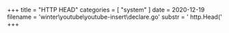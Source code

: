 +++
title = "HTTP HEAD"
categories = [ "system" ]
date = 2020-12-19
filename = 'winter\youtube\youtube-insert\declare.go'
substr = ' http.Head('
+++
